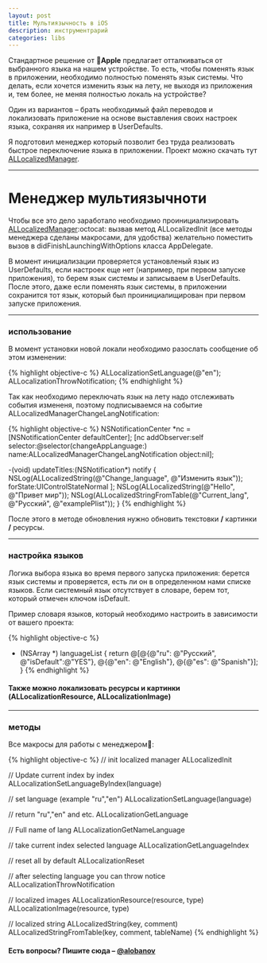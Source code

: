 ```yaml
---
layout: post
title: Мультиязычность в iOS
description: инструментрарий
categories: libs
---
```


<!-- <div class="size-960 banner-red">
    <img src="/images/github.svg" alt="GitHub" size="100">
 </div>-->

Стандартное решение от :apple:**Apple** предлагает отталкиваться от выбранного языка на нашем устройстве. То есть, чтобы поменять язык в приложении, необходимо полностью поменять язык системы. Что делать, если хочется изменить язык на лету, не выходя из приложения и, тем более, не меняя полностью локаль на устройстве?

Один из вариантов – брать необходимый файл переводов и локализовать приложение на основе выставления своих настроек языка, сохраняя их например в <span class="wordcode">UserDefaults</span>.

Я подготовил менеджер который позволит без труда реализовать быстрое переключение языка в приложении. Проект можно скачать тут [ALLocalizedManager](https://github.com/alobanov/ALLocalizedManager).

---

# Менеджер мультиязычноти

Чтобы все это дело заработало необходимо проинициализировать [ALLocalizedManager](https://github.com/alobanov/ALLocalizedManager):octocat: вызвав метод <span class="wordcode">ALLocalizedInit</span> (все методы менеджера сделаны макросами, для удобства) желательно поместить вызов в <span class="wordcode">didFinishLaunchingWithOptions</span> класса <span class="wordcode">AppDelegate</span>.

В момент инициализации проверяется установленый язык из <span class="wordcode">UserDefaults</span>, если настроек еще нет (например, при первом запуске приложения), то берем язык системы и записываем в <span class="wordcode">UserDefaults</span>. После этого, даже если поменять язык системы, в приложении сохранится тот язык, который был проинициалищирован при первом запуске приложения.

---

### использование

В момент установки новой локали необходимо разослать сообщение об этом изменении:

{% highlight objective-c %}
ALLocalizationSetLanguage(@"en");
ALLocalizationThrowNotification;
{% endhighlight %}

Так как необходимо переключать язык на лету надо отслеживать события измененя, поэтому подписываемся на событие <span class="wordcode">ALLocalizedManagerChangeLangNotification</span>:

{% highlight objective-c %}
NSNotificationCenter *nc = [NSNotificationCenter defaultCenter];
    [nc addObserver:self
           selector:@selector(changeAppLanguage:)
               name:ALLocalizedManagerChangeLangNotification
             object:nil];

-(void) updateTitles:(NSNotification*) notify {
    NSLog(ALLocalizedString(@"Change_language", @"Изменить язык"));
                    forState:UIControlStateNormal ];
    NSLog(ALLocalizedString(@"Hello", @"Привет мир"));
    NSLog(ALLocalizedStringFromTable(@"Current_lang", @"Русский", @"examplePlist"));
}
{% endhighlight %}

После этого в методе обновления нужно обновить текстовки **/** картинки **/** ресурсы.

---

### настройка языков

Логика выбора языка во время первого запуска приложения: берется язык системы и проверяется, есть ли он в определенном нами списке  языков. Если системный язык отсутствует в словаре, берем тот, который отмечен ключом <span class="wordcode">isDefault</span>.

Пример словаря языков, который необходимо настроить в зависимости от вашего проекта:

{% highlight objective-c %}
- (NSArray *) languageList {
    return @[@{@"ru": @"Русский", @"isDefault":@"YES"},
             @{@"en": @"English"},
             @{@"es": @"Spanish"}];
}
{% endhighlight %}

#### Также можно локализовать ресурсы и картинки (ALLocalizationResource, ALLocalizationImage)

---

### методы

Все макросы для работы с менеджером:metal::

{% highlight objective-c %}
// init localized manager
ALLocalizedInit

// Update current index by index
ALLocalizationSetLanguageByIndex(language)

// set language (example "ru","en")
ALLocalizationSetLanguage(language)

// return "ru","en" and etc.
ALLocalizationGetLanguage

// Full name of lang
ALLocalizationGetNameLanguage

// take current index selected language
ALLocalizationGetLanguageIndex

// reset all by default
ALLocalizationReset

// after selecting language you can throw notice
ALLocalizationThrowNotification

// localized images
ALLocalizationResource(resource, type)
ALLocalizationImage(resource, type)

// localized string
ALLocalizedString(key, comment)
ALLocalizedStringFromTable(key, comment, tableName)
{% endhighlight %}

#### Есть вопросы? Пишите сюда – [@alobanov](https://twitter.com/alobanov)
